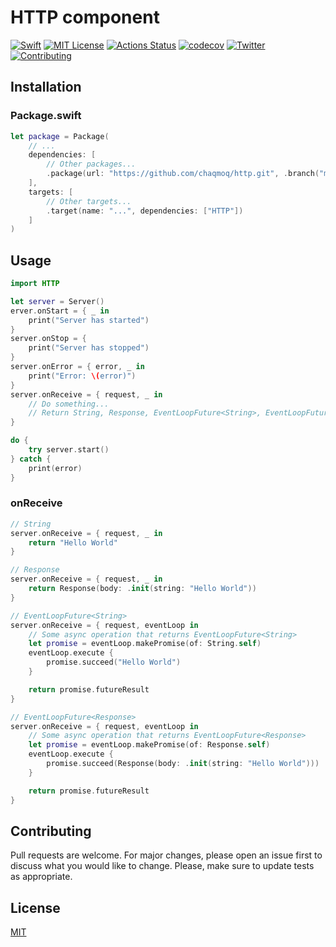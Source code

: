 # HTTP component
[![Swift](https://img.shields.io/badge/swift-5.1-brightgreen.svg)](https://swift.org/download/#releases) [![MIT License](https://img.shields.io/badge/license-MIT-brightgreen.svg)](https://github.com/chaqmoq/http/blob/master/LICENSE/) [![Actions Status](https://github.com/chaqmoq/http/workflows/development/badge.svg)](https://github.com/chaqmoq/http/actions) [![codecov](https://codecov.io/gh/chaqmoq/http/branch/master/graph/badge.svg)](https://codecov.io/gh/chaqmoq/http) [![Twitter](https://img.shields.io/badge/twitter-chaqmoqdev-brightgreen.svg)](https://twitter.com/chaqmoqdev) [![Contributing](https://img.shields.io/badge/contributing-guide-brightgreen.svg)](https://github.com/chaqmoq/http/blob/master/CONTRIBUTING.md)

## Installation

### Package.swift
```swift
let package = Package(
    // ...
    dependencies: [
        // Other packages...
        .package(url: "https://github.com/chaqmoq/http.git", .branch("master"))
    ],
    targets: [
        // Other targets...
        .target(name: "...", dependencies: ["HTTP"])
    ]
)
```

## Usage

```swift
import HTTP

let server = Server()
erver.onStart = { _ in
    print("Server has started")
}
server.onStop = {
    print("Server has stopped")
}
server.onError = { error, _ in
    print("Error: \(error)")
}
server.onReceive = { request, _ in
    // Do something...
    // Return String, Response, EventLoopFuture<String>, EventLoopFuture<Response>, etc
}

do {
    try server.start()
} catch {
    print(error)
}
```

### onReceive
```swift
// String
server.onReceive = { request, _ in
    return "Hello World"
}

// Response
server.onReceive = { request, _ in
    return Response(body: .init(string: "Hello World"))
}

// EventLoopFuture<String>
server.onReceive = { request, eventLoop in
    // Some async operation that returns EventLoopFuture<String>
    let promise = eventLoop.makePromise(of: String.self)
    eventLoop.execute {
        promise.succeed("Hello World")
    }

    return promise.futureResult
}

// EventLoopFuture<Response>
server.onReceive = { request, eventLoop in
    // Some async operation that returns EventLoopFuture<Response>
    let promise = eventLoop.makePromise(of: Response.self)
    eventLoop.execute {
        promise.succeed(Response(body: .init(string: "Hello World")))
    }

    return promise.futureResult
}
```

## Contributing
Pull requests are welcome. For major changes, please open an issue first to discuss what you would like to change. Please, make sure to update tests as appropriate.

## License
[MIT](https://github.com/chaqmoq/http/blob/master/LICENSE)
